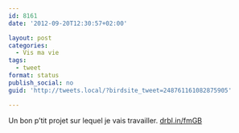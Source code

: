 ```yaml
---
id: 8161
date: '2012-09-20T12:30:57+02:00'

layout: post
categories:
  - Vis ma vie
tags:
  - tweet
format: status
publish_social: no
guid: 'http://tweets.local/?birdsite_tweet=248761161082875905'

---
```


Un bon p’tit projet sur lequel je vais travailler. [drbl.in/fmGB](http://drbl.in/fmGB)